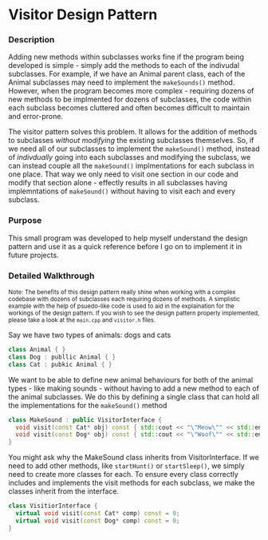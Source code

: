 # Visitor Design Pattern

### Description
Adding new methods within subclasses works fine if the program being developed is simple - simply add the methods to each of the indivudal subclasses. For example, if we have an Animal parent class, each of the Animal subclasses may need to implement the `makeSounds()` method. However, when the program becomes more complex - requiring dozens of new methods to be implmented for dozens of subclasses, the code within each subclass becomes cluttered and often becomes difficult to maintain and error-prone.

The visitor pattern solves this problem. It allows for the addition of methods to subclasses *without modifying* the existing subclasses themselves. So, if we need all of our subclasses to implement the `makeSound()` method, instead of _indivdually_ going into each subclasses and modifying the subclass, we can instead couple all the `makeSound()` implmentations for each subclass in one place. That way we only need to visit one section in our code and modify that section alone - effectly results in all subclasses having implemntations of `makeSound()` without having to visit each and every subclass.

### Purpose
This small program was developed to help myself understand the design pattern and use it as a quick reference before I go on to implement it in future projects.

### Detailed Walkthrough
<sub>Note: The benefits of this design pattern really shine when working with a complex codebase with dozens of subclasses each requiring dozens of methods. A simplistic example with the help of psuedo-like code is used to aid in the explaination for the workings of the design pattern. If you wish to see the design pattern properly implemented, please take a look at the `main.cpp` and `visitor.h` files. </sub>

Say we have two types of animals: dogs and cats
```c++
class Animal { }
class Dog : publlic Animal { }
class Cat : pubkic Animal { }
```
We want to be able to define new animal behaviours for both of the animal types - like making sounds - without having to add a new method to each of the animal subclasses. We do this by defining a single class that can hold all the implementations for the `makeSound()` method
```c++
class MakeSound : public VisitorInterface {
  void visit(const Cat* obj) const { std::cout << "\"Meow\"" << std::endl; }
  void visit(const Dog* obj) const { std::cout << "\"Woof\"" << std::endl; }
}
```

You might ask why the MakeSound class inherits from VisitorInterface. If we need to add other methods, like `startHunt()` or `startSleep()`, we simply need to create more classes for each. To ensure every class correctly includes and implements the visit methods for each subclass, we make the classes inherit from the interface.
```c++
class VisitiorInterface {
  virtual void visit(const Cat* comp) const = 0;
  virtual void visit(const Dog* comp) const = 0;
}
```